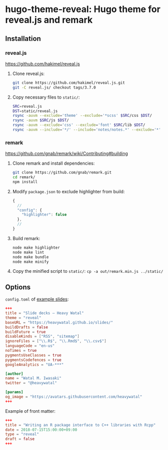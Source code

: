# hugo-theme-reveal: Hugo theme for reveal.js and remark

## Installation

### reveal.js

https://github.com/hakimel/reveal.js

1.  Clone reveal.js:
    ```sh
    git clone https://github.com/hakimel/reveal.js.git
    git -C reveal.js/ checkout tags/3.7.0
    ```

1.  Copy necessary files to `static/`:
    ```sh
    SRC=reveal.js
    DST=static/reveal.js
    rsync -auvm --exclude='theme' --exclude='*scss' $SRC/css $DST/
    rsync -auvm $SRC/js $DST/
    rsync -auvm --exclude='css' --exclude='font' $SRC/lib $DST/
    rsync -auvm --include='*/' --include='notes/notes.*' --exclude='*' $SRC/plugin $DST/
    ```

### remark

https://github.com/gnab/remark/wiki/Contributing#building

1.  Clone remark and install dependencies:
    ```sh
    git clone https://github.com/gnab/remark.git
    cd remark/
    npm install
    ```

1.  Modify `package.json` to exclude highlighter from build:
    ```js
    {
      //
      "config": {
        "highlighter": false
      },
      //
    }
    ```

1.  Build remark:
    ```sh
    node make highlighter
    node make lint
    node make bundle
    node make minify
    ```

1.  Copy the minified script to `static/`:
    `cp -a out/remark.min.js ../static/`

## Options

`config.toml` of [example slides](https://heavywatal.github.io/slides/):
```toml
+++
title = "Slide decks — Heavy Watal"
theme = "reveal"
baseURL = "https://heavywatal.github.io/slides/"
buildDrafts = false
buildFuture = true
disableKinds = ["RSS", "sitemap"]
ignoreFiles = ["\\.R$", "\\.Rmd$", "\\.csv$"]
languageCode = "en-us"
noTimes = true
pygmentsUseClasses = true
pygmentsCodefences = true
googleAnalytics = "UA-***"

[author]
name = "Watal M. Iwasaki"
twitter = "@heavywatal"

[params]
og_image = "https://avatars.githubusercontent.com/heavywatal"
+++
```

Example of front matter:
```toml
+++
title = "Writing an R package interface to C++ libraries with Rcpp"
date = 2018-07-15T15:00:00+09:00
type = "reveal"
draft = false
+++
```
